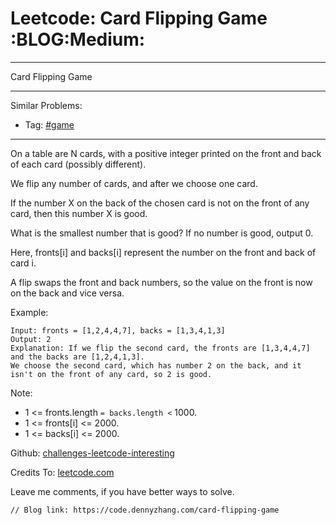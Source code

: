 # Leetcode: Card Flipping Game     :BLOG:Medium:


---

Card Flipping Game  

---

Similar Problems:  
-   Tag: [#game](https://code.dennyzhang.com/tag/game)

---

On a table are N cards, with a positive integer printed on the front and back of each card (possibly different).  

We flip any number of cards, and after we choose one card.  

If the number X on the back of the chosen card is not on the front of any card, then this number X is good.  

What is the smallest number that is good?  If no number is good, output 0.  

Here, fronts[i] and backs[i] represent the number on the front and back of card i.  

A flip swaps the front and back numbers, so the value on the front is now on the back and vice versa.  

Example:  

    Input: fronts = [1,2,4,4,7], backs = [1,3,4,1,3]
    Output: 2
    Explanation: If we flip the second card, the fronts are [1,3,4,4,7] and the backs are [1,2,4,1,3].
    We choose the second card, which has number 2 on the back, and it isn't on the front of any card, so 2 is good.

Note:  

-   1 <= fronts.length `= backs.length <` 1000.
-   1 <= fronts[i] <= 2000.
-   1 <= backs[i] <= 2000.

Github: [challenges-leetcode-interesting](https://github.com/DennyZhang/challenges-leetcode-interesting/tree/master/card-flipping-game)  

Credits To: [leetcode.com](https://leetcode.com/problems/card-flipping-game/description/)  

Leave me comments, if you have better ways to solve.  

    // Blog link: https://code.dennyzhang.com/card-flipping-game